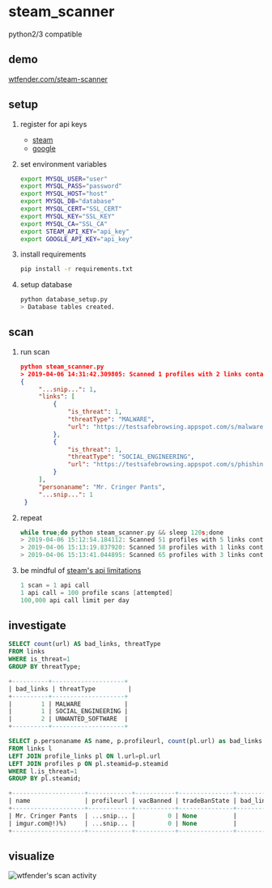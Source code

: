 # steam_scanner
python2/3 compatible

## demo
[wtfender.com/steam-scanner](https://wtfender.com/steam-scanner)

## setup
1. register for api keys
    - [steam](https://steamcommunity.com/dev/apikey)
    - [google](https://developers.google.com/safe-browsing/v4/get-started)

2. set environment variables
    ```bash
    export MYSQL_USER="user"
    export MYSQL_PASS="password"
    export MYSQL_HOST="host"
    export MYSQL_DB="database"
    export MYSQL_CERT="SSL_CERT"
    export MYSQL_KEY="SSL_KEY"
    export MYSQL_CA="SSL_CA"
    export STEAM_API_KEY="api_key"
    export GOOGLE_API_KEY="api_key"
    ```

3. install requirements  
    ```bash
    pip install -r requirements.txt
    ```

4. setup database
    ```bash
    python database_setup.py
    > Database tables created.
    ```

## scan
1. run scan

   ```json
   python steam_scanner.py
   > 2019-04-06 14:31:42.309805: Scanned 1 profiles with 2 links containing 2 threats.
   {
        "...snip...": 1,
        "links": [
            {
                "is_threat": 1,
                "threatType": "MALWARE",
                "url": "https://testsafebrowsing.appspot.com/s/malware.html"
            },
            {
                "is_threat": 1,
                "threatType": "SOCIAL_ENGINEERING",
                "url": "https://testsafebrowsing.appspot.com/s/phishing.html"
            }
        ],
        "personaname": "Mr. Cringer Pants",
        "...snip...": 1
    }

   ```
2. repeat

    ```c
    while true;do python steam_scanner.py && sleep 120s;done
    > 2019-04-06 15:12:54.184112: Scanned 51 profiles with 5 links containing 0 threats.
    > 2019-04-06 15:13:19.837920: Scanned 58 profiles with 1 links containing 0 threats.
    > 2019-04-06 15:13:41.044895: Scanned 65 profiles with 3 links containing 0 threats.
    ```
3. be mindful of [steam's api limitations](https://steamcommunity.com/dev/apiterms)

    ```c
    1 scan = 1 api call  
    1 api call = 100 profile scans [attempted]
    100,000 api call limit per day
    ```

## investigate
 ```sql
SELECT count(url) AS bad_links, threatType 
FROM links
WHERE is_threat=1
GROUP BY threatType;

+----------+--------------------+
| bad_links | threatType         |
+----------+--------------------+
|        1 | MALWARE            |
|        1 | SOCIAL_ENGINEERING |
|        2 | UNWANTED_SOFTWARE  |
+----------+--------------------+

SELECT p.personaname AS name, p.profileurl, count(pl.url) as bad_links
FROM links l
LEFT JOIN profile_links pl ON l.url=pl.url
LEFT JOIN profiles p ON pl.steamid=p.steamid
WHERE l.is_threat=1
GROUP BY pl.steamid;

+--------------------+------------+-----------+---------------+-----------+
| name               | profileurl | vacBanned | tradeBanState | bad_links |
+--------------------+------------+-----------+---------------+-----------+
| Mr. Cringer Pants  | ...snip... |         0 | None          |         2 |
| imgur.com@!)%)     | ...snip... |         0 | None          |         2 |
+--------------------+------------+-----------+---------------+-----------+
```

## visualize
![](https://i.imgur.com/qcW4o5e.png "wtfender's scan activity")